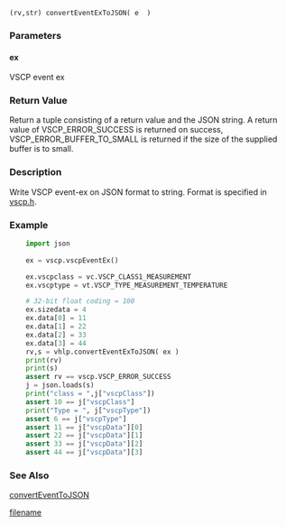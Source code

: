 

```clike
(rv,str) convertEventExToJSON( e  )
```

### Parameters

#### ex
VSCP event ex

### Return Value
Return a tuple consisting of a return value and the JSON string. A return value of VSCP_ERROR_SUCCESS is returned on success, VSCP_ERROR_BUFFER_TO_SMALL is returned if the size of the supplied buffer is to small. 

### Description
Write VSCP event-ex on JSON format to string. Format is specified in [vscp.h](https://github.com/grodansparadis/vscp/blob/master/src/vscp/common/vscp.h). 

### Example

```python
    import json
    
    ex = vscp.vscpEventEx()

    ex.vscpclass = vc.VSCP_CLASS1_MEASUREMENT
    ex.vscptype = vt.VSCP_TYPE_MEASUREMENT_TEMPERATURE

    # 32-bit float coding = 100
    ex.sizedata = 4
    ex.data[0] = 11
    ex.data[1] = 22
    ex.data[2] = 33
    ex.data[3] = 44
    rv,s = vhlp.convertEventExToJSON( ex )
    print(rv)
    print(s)
    assert rv == vscp.VSCP_ERROR_SUCCESS
    j = json.loads(s)
    print("class = ",j["vscpClass"])
    assert 10 == j["vscpClass"]
    print("Type = ", j["vscpType"])
    assert 6 == j["vscpType"]
    assert 11 == j["vscpData"][0]
    assert 22 == j["vscpData"][1]
    assert 33 == j["vscpData"][2]
    assert 44 == j["vscpData"][3]
```

### See Also
[convertEventToJSON](converteventtojson.md)



[filename](./bottom_copyright.md ':include')